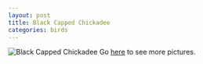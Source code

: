 ```yaml
---
layout: post
title: Black Capped Chickadee
categories: birds 
---
```


![Black Capped Chickadee](/img/black-capped-chickadee.jpg)
Go [here](http://flic.kr/s/aHsjQS9VG2) to see more pictures.